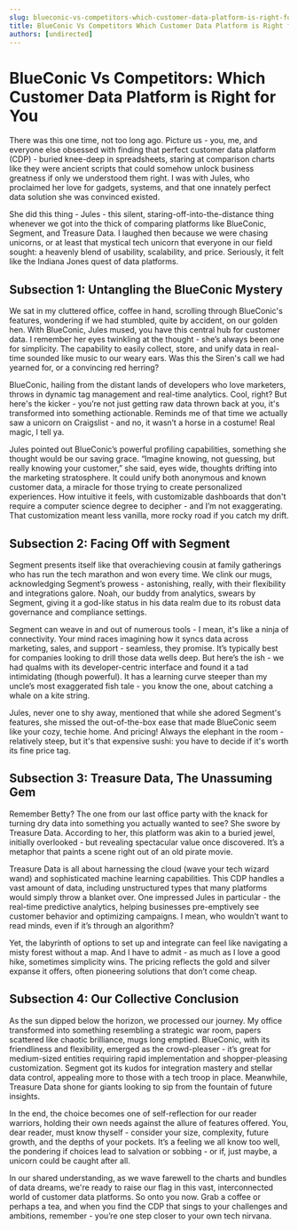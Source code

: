 ```yaml
---
slug: blueconic-vs-competitors-which-customer-data-platform-is-right-for-you
title: BlueConic Vs Competitors Which Customer Data Platform is Right for You
authors: [undirected]
---
```



# BlueConic Vs Competitors: Which Customer Data Platform is Right for You

There was this one time, not too long ago. Picture us - you, me, and everyone else obsessed with finding that perfect customer data platform (CDP) - buried knee-deep in spreadsheets, staring at comparison charts like they were ancient scripts that could somehow unlock business greatness if only we understood them right. I was with Jules, who proclaimed her love for gadgets, systems, and that one innately perfect data solution she was convinced existed. 

She did this thing - Jules - this silent, staring-off-into-the-distance thing whenever we got into the thick of comparing platforms like BlueConic, Segment, and Treasure Data. I laughed then because we were chasing unicorns, or at least that mystical tech unicorn that everyone in our field sought: a heavenly blend of usability, scalability, and price. Seriously, it felt like the Indiana Jones quest of data platforms.

## Subsection 1: Untangling the BlueConic Mystery

We sat in my cluttered office, coffee in hand, scrolling through BlueConic's features, wondering if we had stumbled, quite by accident, on our golden hen. With BlueConic, Jules mused, you have this central hub for customer data. I remember her eyes twinkling at the thought - she’s always been one for simplicity. The capability to easily collect, store, and unify data in real-time sounded like music to our weary ears. Was this the Siren's call we had yearned for, or a convincing red herring?

BlueConic, hailing from the distant lands of developers who love marketers, throws in dynamic tag management and real-time analytics. Cool, right? But here's the kicker - you’re not just getting raw data thrown back at you, it's transformed into something actionable. Reminds me of that time we actually saw a unicorn on Craigslist - and no, it wasn’t a horse in a costume! Real magic, I tell ya.

Jules pointed out BlueConic’s powerful profiling capabilities, something she thought would be our saving grace. “Imagine knowing, not guessing, but really knowing your customer,” she said, eyes wide, thoughts drifting into the marketing stratosphere. It could unify both anonymous and known customer data, a miracle for those trying to create personalized experiences. How intuitive it feels, with customizable dashboards that don't require a computer science degree to decipher - and I’m not exaggerating. That customization meant less vanilla, more rocky road if you catch my drift. 

## Subsection 2: Facing Off with Segment

Segment presents itself like that overachieving cousin at family gatherings who has run the tech marathon and won every time. We clink our mugs, acknowledging Segment’s prowess - astonishing, really, with their flexibility and integrations galore. Noah, our buddy from analytics, swears by Segment, giving it a god-like status in his data realm due to its robust data governance and compliance settings. 

Segment can weave in and out of numerous tools - I mean, it's like a ninja of connectivity. Your mind races imagining how it syncs data across marketing, sales, and support - seamless, they promise. It’s typically best for companies looking to drill those data wells deep. But here’s the ish - we had qualms with its developer-centric interface and found it a tad intimidating (though powerful). It has a learning curve steeper than my uncle’s most exaggerated fish tale - you know the one, about catching a whale on a kite string.

Jules, never one to shy away, mentioned that while she adored Segment's features, she missed the out-of-the-box ease that made BlueConic seem like your cozy, techie home. And pricing! Always the elephant in the room - relatively steep, but it's that expensive sushi: you have to decide if it's worth its fine price tag.

## Subsection 3: Treasure Data, The Unassuming Gem

Remember Betty? The one from our last office party with the knack for turning dry data into something you actually wanted to see? She swore by Treasure Data. According to her, this platform was akin to a buried jewel, initially overlooked - but revealing spectacular value once discovered. It’s a metaphor that paints a scene right out of an old pirate movie.

Treasure Data is all about harnessing the cloud (wave your tech wizard wand) and sophisticated machine learning capabilities. This CDP handles a vast amount of data, including unstructured types that many platforms would simply throw a blanket over. One impressed Jules in particular - the real-time predictive analytics, helping businesses pre-emptively see customer behavior and optimizing campaigns. I mean, who wouldn’t want to read minds, even if it’s through an algorithm?

Yet, the labyrinth of options to set up and integrate can feel like navigating a misty forest without a map. And I have to admit - as much as I love a good hike, sometimes simplicity wins. The pricing reflects the gold and silver expanse it offers, often pioneering solutions that don’t come cheap.

## Subsection 4: Our Collective Conclusion

As the sun dipped below the horizon, we processed our journey. My office transformed into something resembling a strategic war room, papers scattered like chaotic brilliance, mugs long emptied. BlueConic, with its friendliness and flexibility, emerged as the crowd-pleaser - it’s great for medium-sized entities requiring rapid implementation and shopper-pleasing customization. Segment got its kudos for integration mastery and stellar data control, appealing more to those with a tech troop in place. Meanwhile, Treasure Data shone for giants looking to sip from the fountain of future insights.

In the end, the choice becomes one of self-reflection for our reader warriors, holding their own needs against the allure of features offered. You, dear reader, must know thyself - consider your size, complexity, future growth, and the depths of your pockets. It’s a feeling we all know too well, the pondering if choices lead to salvation or sobbing - or if, just maybe, a unicorn could be caught after all. 

In our shared understanding, as we wave farewell to the charts and bundles of data dreams, we're ready to raise our flag in this vast, interconnected world of customer data platforms. So onto you now. Grab a coffee or perhaps a tea, and when you find the CDP that sings to your challenges and ambitions, remember - you’re one step closer to your own tech nirvana.